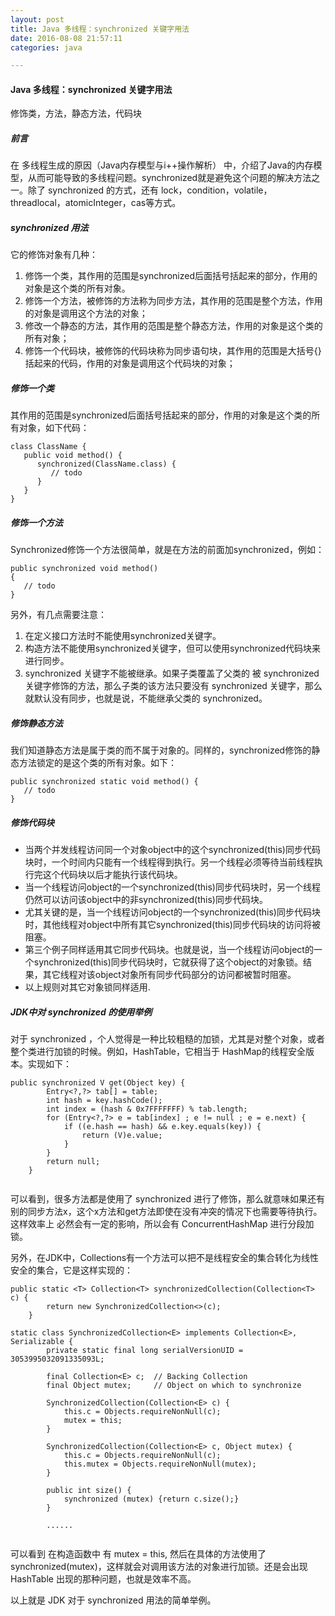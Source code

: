 ```yaml
---
layout: post
title: Java 多线程：synchronized 关键字用法
date: 2016-08-08 21:57:11
categories: java

---
```



#### Java 多线程：synchronized 关键字用法
修饰类，方法，静态方法，代码块

##### 前言
在 多线程生成的原因（Java内存模型与i++操作解析） 中，介绍了Java的内存模型，从而可能导致的多线程问题。synchronized就是避免这个问题的解决方法之一。除了 synchronized 的方式，还有 lock，condition，volatile，threadlocal，atomicInteger，cas等方式。

##### synchronized 用法
它的修饰对象有几种：

1. 修饰一个类，其作用的范围是synchronized后面括号括起来的部分，作用的对象是这个类的所有对象。
2. 修饰一个方法，被修饰的方法称为同步方法，其作用的范围是整个方法，作用的对象是调用这个方法的对象；
3. 修改一个静态的方法，其作用的范围是整个静态方法，作用的对象是这个类的所有对象；
4. 修饰一个代码块，被修饰的代码块称为同步语句块，其作用的范围是大括号{}括起来的代码，作用的对象是调用这个代码块的对象；

##### 修饰一个类

其作用的范围是synchronized后面括号括起来的部分，作用的对象是这个类的所有对象，如下代码：

```
class ClassName {
   public void method() {
      synchronized(ClassName.class) {
         // todo
      }
   }
}
```

##### 修饰一个方法
Synchronized修饰一个方法很简单，就是在方法的前面加synchronized，例如：

```
public synchronized void method()
{
   // todo
}
```

另外，有几点需要注意：

1. 在定义接口方法时不能使用synchronized关键字。
2. 构造方法不能使用synchronized关键字，但可以使用synchronized代码块来进行同步。 
3. synchronized 关键字不能被继承。如果子类覆盖了父类的 被 synchronized 关键字修饰的方法，那么子类的该方法只要没有 synchronized 关键字，那么就默认没有同步，也就是说，不能继承父类的 synchronized。

##### 修饰静态方法
我们知道静态方法是属于类的而不属于对象的。同样的，synchronized修饰的静态方法锁定的是这个类的所有对象。如下：

```
public synchronized static void method() {
   // todo
}
```

##### 修饰代码块

* 当两个并发线程访问同一个对象object中的这个synchronized(this)同步代码块时，一个时间内只能有一个线程得到执行。另一个线程必须等待当前线程执行完这个代码块以后才能执行该代码块。
* 当一个线程访问object的一个synchronized(this)同步代码块时，另一个线程仍然可以访问该object中的非synchronized(this)同步代码块。
* 尤其关键的是，当一个线程访问object的一个synchronized(this)同步代码块时，其他线程对object中所有其它synchronized(this)同步代码块的访问将被阻塞。
* 第三个例子同样适用其它同步代码块。也就是说，当一个线程访问object的一个synchronized(this)同步代码块时，它就获得了这个object的对象锁。结果，其它线程对该object对象所有同步代码部分的访问都被暂时阻塞。
* 以上规则对其它对象锁同样适用.

##### JDK中对 synchronized 的使用举例

对于 synchronized ，个人觉得是一种比较粗糙的加锁，尤其是对整个对象，或者整个类进行加锁的时候。例如，HashTable，它相当于 HashMap的线程安全版本。实现如下：

```
public synchronized V get(Object key) {
        Entry<?,?> tab[] = table;
        int hash = key.hashCode();
        int index = (hash & 0x7FFFFFFF) % tab.length;
        for (Entry<?,?> e = tab[index] ; e != null ; e = e.next) {
            if ((e.hash == hash) && e.key.equals(key)) {
                return (V)e.value;
            }
        }
        return null;
    }
     
```

可以看到，很多方法都是使用了 synchronized 进行了修饰，那么就意味如果还有别的同步方法x，这个x方法和get方法即使在没有冲突的情况下也需要等待执行。这样效率上 必然会有一定的影响，所以会有 ConcurrentHashMap 进行分段加锁。

另外，在JDK中，Collections有一个方法可以把不是线程安全的集合转化为线性安全的集合，它是这样实现的：

```
public static <T> Collection<T> synchronizedCollection(Collection<T> c) {
        return new SynchronizedCollection<>(c);
    }
```

```
static class SynchronizedCollection<E> implements Collection<E>, Serializable {
        private static final long serialVersionUID = 3053995032091335093L;

        final Collection<E> c;  // Backing Collection
        final Object mutex;     // Object on which to synchronize

        SynchronizedCollection(Collection<E> c) {
            this.c = Objects.requireNonNull(c);
            mutex = this;
        }

        SynchronizedCollection(Collection<E> c, Object mutex) {
            this.c = Objects.requireNonNull(c);
            this.mutex = Objects.requireNonNull(mutex);
        }

        public int size() {
            synchronized (mutex) {return c.size();}
        }

        ......
        
```
可以看到 在构造函数中 有 mutex = this, 然后在具体的方法使用了 synchronized(mutex)，这样就会对调用该方法的对象进行加锁。还是会出现HashTable 出现的那种问题，也就是效率不高。

以上就是 JDK 对于 synchronized 用法的简单举例。            